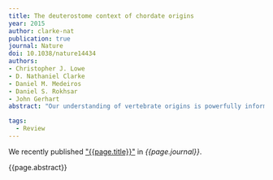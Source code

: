 ```yaml
---
title: The deuterostome context of chordate origins
year: 2015
author: clarke-nat
publication: true
journal: Nature
doi: 10.1038/nature14434
authors:
- Christopher J. Lowe
- D. Nathaniel Clarke 
- Daniel M. Medeiros
- Daniel S. Rokhsar
- John Gerhart 
abstract: "Our understanding of vertebrate origins is powerfully informed by comparative morphology, embryology and genomics of chordates, hemichordates and echinoderms, which together make up the deuterostome clade. Striking body-plan differences among these phyla have historically hindered the identification of ancestral morphological features, but recent progress in molecular genetics and embryology has revealed deep similarities in body-axis formation and organization across deuterostomes, at stages before morphological differences develop. These developmental genetic features, along with robust support of pharyngeal gill slits as a shared deuterostome character, provide the foundation for the emergence of chordates."

tags:
  - Review
---
```


We recently published ["{{page.title}}"](https://doi.org/{{page.doi}}) in *{{page.journal}}*.

{{page.abstract}}